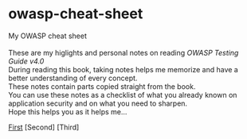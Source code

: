 # owasp-cheat-sheet
My OWASP cheat sheet \
\
These are my higlights and personal notes on reading _OWASP Testing Guide v4.0_ \
During reading this book, taking notes helps me memorize and have a better understanding of every concept. \
These notes contain parts copied straight from the book. \
You can use these notes as a checklist of what you already known on application security and on what you need to sharpen. \
Hope this helps you as it helps me...

[First](./01_not_set_yet)
[Second]
[Third]
